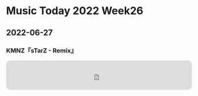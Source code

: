 # Music Today 2022 Week26

## 2022-06-27

### KMNZ『sTarZ - Remix』

<iframe style="border-radius:12px" src="https://open.spotify.com/embed/track/4K8e0ArlkoqZ3XAgNO8uiA?utm_source=generator" width="100%" height="80" frameBorder="0" allowfullscreen="" allow="autoplay; clipboard-write; encrypted-media; fullscreen; picture-in-picture"></iframe>
